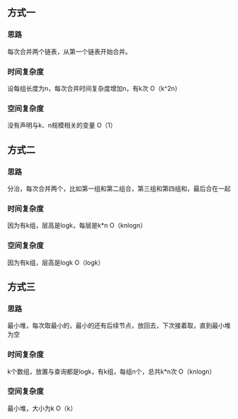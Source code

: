 ## 方式一
### 思路
每次合并两个链表，从第一个链表开始合并。

### 时间复杂度
设每组长度为n，每次合并时间复杂度增加n，有k次
O（k^2n）

### 空间复杂度
没有声明与k、n规模相关的变量
O（1）

## 方式二
### 思路
分治，每次合并两个，比如第一组和第二组合，第三组和第四组和，最后合在一起

### 时间复杂度
因为有k组，层高是logk，每层是k\*n
O（knlogn）
### 空间复杂度
因为有k组，层高是logk
O（logk）

## 方式三
### 思路
最小堆，每次取最小的，最小的还有后续节点，放回去，下次接着取，直到最小堆为空

### 时间复杂度
k个数组，放置与查询都是logk，有k组，每组n个，总共k\*n次
O（knlogn）
### 空间复杂度
最小堆，大小为k
O（k）

